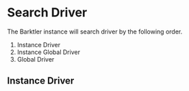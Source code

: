 # Search Driver

The Barktler instance will search driver by the following order.

1.  Instance Driver
2.  Instance Global Driver
3.  Global Driver

## Instance Driver
